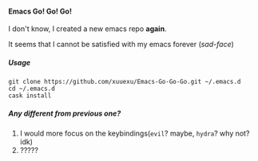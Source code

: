 #### Emacs Go! Go! Go!

I don't know, I created a new emacs repo **again**.

It seems that I cannot be satisfied with my emacs forever (*sad-face*)

##### Usage

```shell
git clone https://github.com/xuuexu/Emacs-Go-Go-Go.git ~/.emacs.d
cd ~/.emacs.d
cask install
```

##### Any different from previous one?

1. I would more focus on the keybindings(`evil`? maybe, `hydra`? why not? idk)
2. ?????

